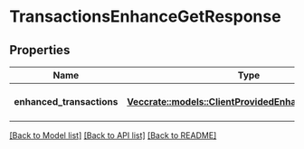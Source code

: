 # TransactionsEnhanceGetResponse

## Properties

Name | Type | Description | Notes
------------ | ------------- | ------------- | -------------
**enhanced_transactions** | [**Vec<crate::models::ClientProvidedEnhancedTransaction>**](ClientProvidedEnhancedTransaction.md) | An array of enhanced transactions. | 

[[Back to Model list]](../README.md#documentation-for-models) [[Back to API list]](../README.md#documentation-for-api-endpoints) [[Back to README]](../README.md)


